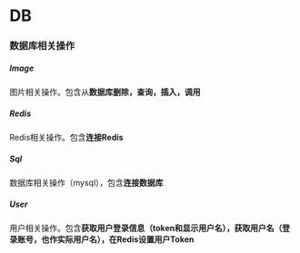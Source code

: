 # DB

### 数据库相关操作

##### Image

图片相关操作。包含从**数据库删除，查询，插入，调用**

##### Redis

Redis相关操作。包含**连接Redis**

##### Sql

数据库相关操作（mysql），包含**连接数据库**

##### User

用户相关操作。包含**获取用户登录信息（token和显示用户名），获取用户名（登录账号，也作实际用户名），在Redis设置用户Token**